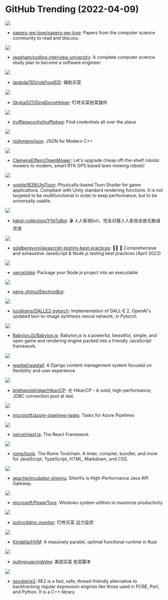 # GitHub Trending (2022-04-09)

![](https://img.shields.io/badge/Shell-New%20442-green?style=flat-square&logo=appveyor)
- [papers-we-love/papers-we-love](https://github.com/papers-we-love/papers-we-love): Papers from the computer science community to read and discuss.

![](https://img.shields.io/badge/none-New%20241-green?style=flat-square&logo=appveyor)
- [jwasham/coding-interview-university](https://github.com/jwasham/coding-interview-university): A complete computer science study plan to become a software engineer.

![](https://img.shields.io/badge/Go-New%2026-green?style=flat-square&logo=appveyor)
- [lambda765/robFoodDD](https://github.com/lambda765/robFoodDD): 辅助买菜

![](https://img.shields.io/badge/Kotlin-New%20182-green?style=flat-square&logo=appveyor)
- [Skykai521/DingDongHelper](https://github.com/Skykai521/DingDongHelper): 叮咚买菜抢菜插件

![](https://img.shields.io/badge/Go-New%20220-green?style=flat-square&logo=appveyor)
- [trufflesecurity/trufflehog](https://github.com/trufflesecurity/trufflehog): Find credentials all over the place

![](https://img.shields.io/badge/C%2B%2B-New%2020-green?style=flat-square&logo=appveyor)
- [nlohmann/json](https://github.com/nlohmann/json): JSON for Modern C++

![](https://img.shields.io/badge/HTML-New%2082-green?style=flat-square&logo=appveyor)
- [ClemensElflein/OpenMower](https://github.com/ClemensElflein/OpenMower): Let's upgrade cheap off-the-shelf robotic mowers to modern, smart RTK GPS based lawn mowing robots!

![](https://img.shields.io/badge/ShaderLab-New%2021-green?style=flat-square&logo=appveyor)
- [yoship1639/UniToon](https://github.com/yoship1639/UniToon): Physically-based Toon Shader for game applications. Compliant with Unity standard rendering functions. It is not targeted to be multifunctional in order to keep performance, but to be universally usable.

![](https://img.shields.io/badge/Python-New%20268-green?style=flat-square&logo=appveyor)
- [tgbot-collection/YYeTsBot](https://github.com/tgbot-collection/YYeTsBot): 🎬 人人影视bot，完全对接人人影视全部无删减资源

![](https://img.shields.io/badge/JavaScript-New%20162-green?style=flat-square&logo=appveyor)
- [goldbergyoni/javascript-testing-best-practices](https://github.com/goldbergyoni/javascript-testing-best-practices): 📗🌐 🚢 Comprehensive and exhaustive JavaScript & Node.js testing best practices (April 2022)

![](https://img.shields.io/badge/JavaScript-New%2044-green?style=flat-square&logo=appveyor)
- [vercel/pkg](https://github.com/vercel/pkg): Package your Node.js project into an executable

![](https://img.shields.io/badge/C-New%2035-green?style=flat-square&logo=appveyor)
- [peng-zhihui/ElectronBot](https://github.com/peng-zhihui/ElectronBot): 

![](https://img.shields.io/badge/Python-New%2074-green?style=flat-square&logo=appveyor)
- [lucidrains/DALLE2-pytorch](https://github.com/lucidrains/DALLE2-pytorch): Implementation of DALL-E 2, OpenAI's updated text-to-image synthesis neural network, in Pytorch

![](https://img.shields.io/badge/JavaScript-New%2018-green?style=flat-square&logo=appveyor)
- [BabylonJS/Babylon.js](https://github.com/BabylonJS/Babylon.js): Babylon.js is a powerful, beautiful, simple, and open game and rendering engine packed into a friendly JavaScript framework.

![](https://img.shields.io/badge/Python-New%2017-green?style=flat-square&logo=appveyor)
- [wagtail/wagtail](https://github.com/wagtail/wagtail): A Django content management system focused on flexibility and user experience

![](https://img.shields.io/badge/Java-New%207-green?style=flat-square&logo=appveyor)
- [brettwooldridge/HikariCP](https://github.com/brettwooldridge/HikariCP): 光 HikariCP・A solid, high-performance, JDBC connection pool at last.

![](https://img.shields.io/badge/TypeScript-New%2052-green?style=flat-square&logo=appveyor)
- [microsoft/azure-pipelines-tasks](https://github.com/microsoft/azure-pipelines-tasks): Tasks for Azure Pipelines

![](https://img.shields.io/badge/JavaScript-New%20210-green?style=flat-square&logo=appveyor)
- [vercel/next.js](https://github.com/vercel/next.js): The React Framework

![](https://img.shields.io/badge/Rust-New%2054-green?style=flat-square&logo=appveyor)
- [rome/tools](https://github.com/rome/tools): The Rome Toolchain. A linter, compiler, bundler, and more for JavaScript, TypeScript, HTML, Markdown, and CSS.

![](https://img.shields.io/badge/Java-New%206-green?style=flat-square&logo=appveyor)
- [apache/incubator-shenyu](https://github.com/apache/incubator-shenyu): ShenYu is High-Performance Java API Gateway.

![](https://img.shields.io/badge/C%23-New%2062-green?style=flat-square&logo=appveyor)
- [microsoft/PowerToys](https://github.com/microsoft/PowerToys): Windows system utilities to maximize productivity

![](https://img.shields.io/badge/Python-New%206-green?style=flat-square&logo=appveyor)
- [jozhn/ddmc.monitor](https://github.com/jozhn/ddmc.monitor): 叮咚买菜 运力监控

![](https://img.shields.io/badge/Rust-New%206-green?style=flat-square&logo=appveyor)
- [Kindelia/HVM](https://github.com/Kindelia/HVM): A massively parallel, optimal functional runtime in Rust

![](https://img.shields.io/badge/JavaScript-New%2091-green?style=flat-square&logo=appveyor)
- [qulingyuan/robVeg](https://github.com/qulingyuan/robVeg): 美团买菜 抢菜脚本

![](https://img.shields.io/badge/C%2B%2B-New%205-green?style=flat-square&logo=appveyor)
- [google/re2](https://github.com/google/re2): RE2 is a fast, safe, thread-friendly alternative to backtracking regular expression engines like those used in PCRE, Perl, and Python. It is a C++ library.

